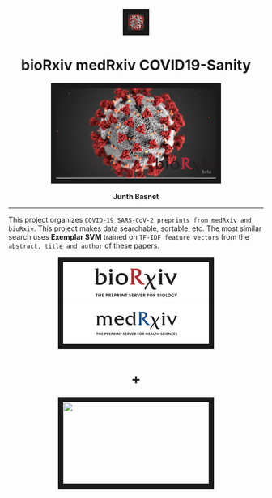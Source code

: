 <p align="center">
  <img src="./static/favicon.png" border="10"><h1 align="center">bioRxiv medRxiv COVID19-Sanity</h1>
</p>
<p align="center">
  <img src="./static/bioRxiv_COVID-19.png" border="10">
</p>
<p align="center">
  <strong>Junth Basnet</strong>
</p>

---

This project organizes `COVID-19 SARS-CoV-2 preprints from medRxiv and bioRxiv`. This project makes data searchable, sortable, etc. The most similar search uses **Exemplar SVM** trained on `TF-IDF feature vectors` from the `abstract, title and author` of these papers.

<p align="center">
  <img src="./assets/bioRxiv-medRxiv.png" border="10">  
</p>
<h1 align="center">+</h1>
<p align="center">
   <img src="https://imgur.com/zIWk2E5.png" border="10" width="288" height="162">
</p>
